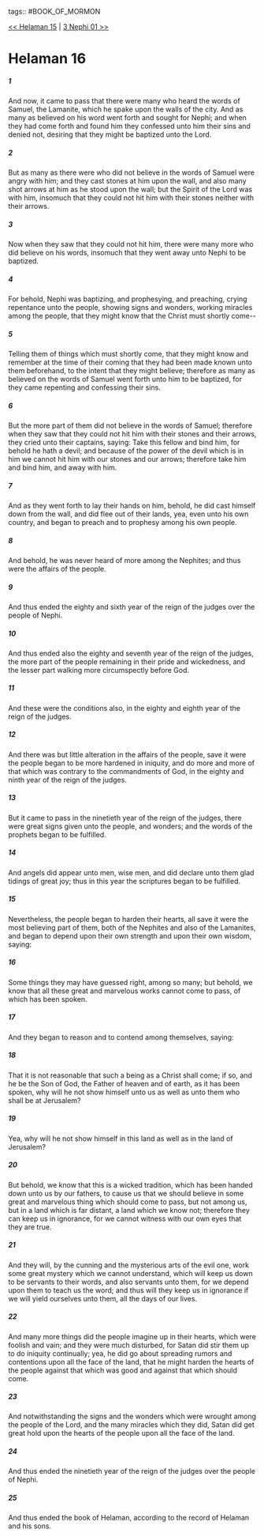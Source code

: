 tags:: #BOOK_OF_MORMON

[<< Helaman 15](BOOK_OF_MORMON/10_Helaman/Helaman_15.md) | [3 Nephi 01 >>](BOOK_OF_MORMON/11_3_Nephi/3_Nephi_01.md)

# Helaman 16

##### 1

And now, it came to pass that there were many who heard the words of Samuel, the Lamanite, which he spake upon the walls of the city. And as many as believed on his word went forth and sought for Nephi; and when they had come forth and found him they confessed unto him their sins and denied not, desiring that they might be baptized unto the Lord.

##### 2

But as many as there were who did not believe in the words of Samuel were angry with him; and they cast stones at him upon the wall, and also many shot arrows at him as he stood upon the wall; but the Spirit of the Lord was with him, insomuch that they could not hit him with their stones neither with their arrows.

##### 3

Now when they saw that they could not hit him, there were many more who did believe on his words, insomuch that they went away unto Nephi to be baptized.

##### 4

For behold, Nephi was baptizing, and prophesying, and preaching, crying repentance unto the people, showing signs and wonders, working miracles among the people, that they might know that the Christ must shortly come--

##### 5

Telling them of things which must shortly come, that they might know and remember at the time of their coming that they had been made known unto them beforehand, to the intent that they might believe; therefore as many as believed on the words of Samuel went forth unto him to be baptized, for they came repenting and confessing their sins.

##### 6

But the more part of them did not believe in the words of Samuel; therefore when they saw that they could not hit him with their stones and their arrows, they cried unto their captains, saying: Take this fellow and bind him, for behold he hath a devil; and because of the power of the devil which is in him we cannot hit him with our stones and our arrows; therefore take him and bind him, and away with him.

##### 7

And as they went forth to lay their hands on him, behold, he did cast himself down from the wall, and did flee out of their lands, yea, even unto his own country, and began to preach and to prophesy among his own people.

##### 8

And behold, he was never heard of more among the Nephites; and thus were the affairs of the people.

##### 9

And thus ended the eighty and sixth year of the reign of the judges over the people of Nephi.

##### 10

And thus ended also the eighty and seventh year of the reign of the judges, the more part of the people remaining in their pride and wickedness, and the lesser part walking more circumspectly before God.

##### 11

And these were the conditions also, in the eighty and eighth year of the reign of the judges.

##### 12

And there was but little alteration in the affairs of the people, save it were the people began to be more hardened in iniquity, and do more and more of that which was contrary to the commandments of God, in the eighty and ninth year of the reign of the judges.

##### 13

But it came to pass in the ninetieth year of the reign of the judges, there were great signs given unto the people, and wonders; and the words of the prophets began to be fulfilled.

##### 14

And angels did appear unto men, wise men, and did declare unto them glad tidings of great joy; thus in this year the scriptures began to be fulfilled.

##### 15

Nevertheless, the people began to harden their hearts, all save it were the most believing part of them, both of the Nephites and also of the Lamanites, and began to depend upon their own strength and upon their own wisdom, saying:

##### 16

Some things they may have guessed right, among so many; but behold, we know that all these great and marvelous works cannot come to pass, of which has been spoken.

##### 17

And they began to reason and to contend among themselves, saying:

##### 18

That it is not reasonable that such a being as a Christ shall come; if so, and he be the Son of God, the Father of heaven and of earth, as it has been spoken, why will he not show himself unto us as well as unto them who shall be at Jerusalem?

##### 19

Yea, why will he not show himself in this land as well as in the land of Jerusalem?

##### 20

But behold, we know that this is a wicked tradition, which has been handed down unto us by our fathers, to cause us that we should believe in some great and marvelous thing which should come to pass, but not among us, but in a land which is far distant, a land which we know not; therefore they can keep us in ignorance, for we cannot witness with our own eyes that they are true.

##### 21

And they will, by the cunning and the mysterious arts of the evil one, work some great mystery which we cannot understand, which will keep us down to be servants to their words, and also servants unto them, for we depend upon them to teach us the word; and thus will they keep us in ignorance if we will yield ourselves unto them, all the days of our lives.

##### 22

And many more things did the people imagine up in their hearts, which were foolish and vain; and they were much disturbed, for Satan did stir them up to do iniquity continually; yea, he did go about spreading rumors and contentions upon all the face of the land, that he might harden the hearts of the people against that which was good and against that which should come.

##### 23

And notwithstanding the signs and the wonders which were wrought among the people of the Lord, and the many miracles which they did, Satan did get great hold upon the hearts of the people upon all the face of the land.

##### 24

And thus ended the ninetieth year of the reign of the judges over the people of Nephi.

##### 25

And thus ended the book of Helaman, according to the record of Helaman and his sons.
